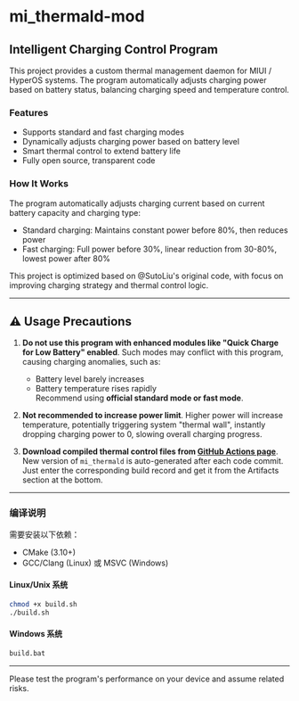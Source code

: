 # mi_thermald-mod

## Intelligent Charging Control Program

This project provides a custom thermal management daemon for MIUI / HyperOS systems. The program automatically adjusts charging power based on battery status, balancing charging speed and temperature control.

### Features

- Supports standard and fast charging modes
- Dynamically adjusts charging power based on battery level
- Smart thermal control to extend battery life
- Fully open source, transparent code

### How It Works

The program automatically adjusts charging current based on current battery capacity and charging type:
- Standard charging: Maintains constant power before 80%, then reduces power
- Fast charging: Full power before 30%, linear reduction from 30-80%, lowest power after 80%

This project is optimized based on @SutoLiu's original code, with focus on improving charging strategy and thermal control logic.

---

## ⚠️ Usage Precautions

1. **Do not use this program with enhanced modules like "Quick Charge for Low Battery" enabled**. Such modes may conflict with this program, causing charging anomalies, such as:  
   - Battery level barely increases  
   - Battery temperature rises rapidly  
   Recommend using **official standard mode or fast mode**.

2. **Not recommended to increase power limit**. Higher power will increase temperature, potentially triggering system "thermal wall", instantly dropping charging power to 0, slowing overall charging progress.

3. **Download compiled thermal control files from [GitHub Actions page](../../actions)**. New version of `mi_thermald` is auto-generated after each code commit. Just enter the corresponding build record and get it from the Artifacts section at the bottom.

---

### 编译说明

需要安装以下依赖：
- CMake (3.10+)
- GCC/Clang (Linux) 或 MSVC (Windows)

#### Linux/Unix 系统
```bash
chmod +x build.sh
./build.sh
```

#### Windows 系统
```cmd
build.bat
```

---

Please test the program's performance on your device and assume related risks.

